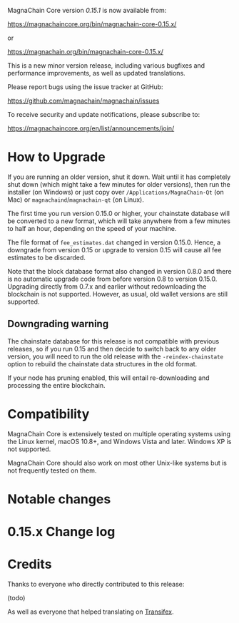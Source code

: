 MagnaChain Core version *0.15.1* is now available from:

  <https://magnachaincore.org/bin/magnachain-core-0.15.x/>

or

  <https://magnachain.org/bin/magnachain-core-0.15.x/>

This is a new minor version release, including various bugfixes and
performance improvements, as well as updated translations.

Please report bugs using the issue tracker at GitHub:

  <https://github.com/magnachain/magnachain/issues>

To receive security and update notifications, please subscribe to:

  <https://magnachaincore.org/en/list/announcements/join/>

How to Upgrade
==============

If you are running an older version, shut it down. Wait until it has completely
shut down (which might take a few minutes for older versions), then run the 
installer (on Windows) or just copy over `/Applications/MagnaChain-Qt` (on Mac)
or `magnachaind`/`magnachain-qt` (on Linux).

The first time you run version 0.15.0 or higher, your chainstate database will
be converted to a new format, which will take anywhere from a few minutes to
half an hour, depending on the speed of your machine.

The file format of `fee_estimates.dat` changed in version 0.15.0. Hence, a
downgrade from version 0.15 or upgrade to version 0.15 will cause all fee
estimates to be discarded.

Note that the block database format also changed in version 0.8.0 and there is no
automatic upgrade code from before version 0.8 to version 0.15.0. Upgrading
directly from 0.7.x and earlier without redownloading the blockchain is not supported.
However, as usual, old wallet versions are still supported.

Downgrading warning
-------------------

The chainstate database for this release is not compatible with previous
releases, so if you run 0.15 and then decide to switch back to any
older version, you will need to run the old release with the `-reindex-chainstate`
option to rebuild the chainstate data structures in the old format.

If your node has pruning enabled, this will entail re-downloading and
processing the entire blockchain.

Compatibility
==============

MagnaChain Core is extensively tested on multiple operating systems using
the Linux kernel, macOS 10.8+, and Windows Vista and later. Windows XP is not supported.

MagnaChain Core should also work on most other Unix-like systems but is not
frequently tested on them.


Notable changes
===============

0.15.x Change log
=================


Credits
=======

Thanks to everyone who directly contributed to this release:

(todo)

As well as everyone that helped translating on [Transifex](https://www.transifex.com/projects/p/magnachain/).
